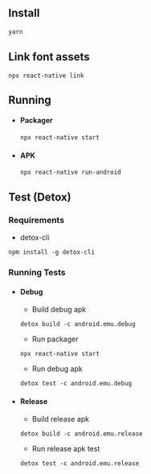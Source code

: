 ## Install

```jsx
yarn
```

## Link font assets

```
npx react-native link
```

## Running

- #### Packager
  ```
  npx react-native start
  ```

- #### APK
  ```
  npx react-native run-android
  ```

## Test (Detox)

### Requirements

  - detox-cli

  ```
  npm install -g detox-cli
  ```

### Running Tests

- #### Debug
  - Build debug apk
  
  ```
  detox build -c android.emu.debug
  ```

  - Run packager

  ```
  npx react-native start
  ```

  - Run debug apk

  ```
  detox test -c android.emu.debug
  ```

- #### Release
  - Build release apk
  
  ```
  detox build -c android.emu.release
  ```

  - Run release apk test

  ```
  detox test -c android.emu.release
  ```